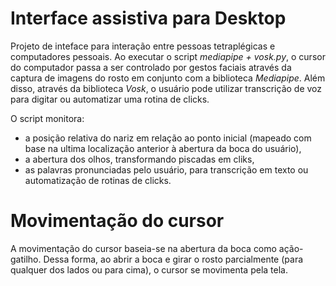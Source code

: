 # Interface assistiva para Desktop
Projeto de inteface para interação entre pessoas tetraplégicas e computadores pessoais. Ao executar o script _mediapipe + vosk.py_,  o cursor do computador passa a ser controlado por gestos faciais através da captura de imagens do rosto em conjunto com a biblioteca _Mediapipe_. Além disso, através da biblioteca _Vosk_, o usuário pode utilizar transcrição de voz para digitar ou automatizar uma rotina de clicks. 


O script monitora:
- a posição relativa do nariz em relação ao ponto inicial (mapeado com base na ultima localização anterior à abertura da boca do usuário),
- a abertura dos olhos, transformando piscadas em cliks,
- as palavras pronunciadas pelo usuário, para transcrição em texto ou automatização de rotinas de clicks.


# Movimentação do cursor

A movimentação do cursor baseia-se na abertura da boca como ação-gatilho. Dessa forma, ao abrir a boca e girar o rosto parcialmente (para qualquer dos lados ou para cima), o cursor se movimenta pela tela.



